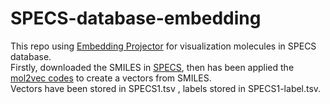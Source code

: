 # SPECS-database-embedding
This repo using [Embedding Projector](http://projector.tensorflow.org/) for visualization molecules in SPECS database. <br/>
Firstly, downloaded the SMILES in [SPECS](https://www.specs.net/), then has been applied the [mol2vec codes](https://github.com/alperyilmaz/mol2vec) to create a vectors from SMILES. <br/>
Vectors have been stored in SPECS1.tsv , labels stored in SPECS1-label.tsv.
